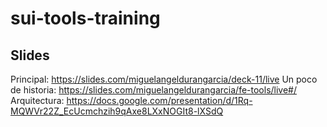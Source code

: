 # sui-tools-training

## Slides
Principal: https://slides.com/miguelangeldurangarcia/deck-11/live
Un poco de historia: https://slides.com/miguelangeldurangarcia/fe-tools/live#/
Arquitectura: https://docs.google.com/presentation/d/1Rq-MQWVr22Z_EcUcmchzih9qAxe8LXxNOGIt8-lXSdQ